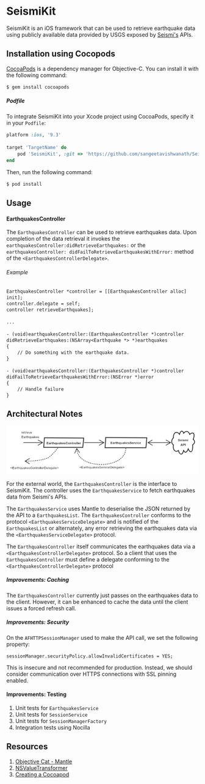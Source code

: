 # SeismiKit
SeismiKit is an iOS framework that can be used to retrieve earthquake data using publicly available data provided by USGS exposed by [Seismi's](http://www.seismi.org/) APIs.

## Installation using Cocopods
[CocoaPods](http://cocoapods.org) is a dependency manager for Objective-C. You can install it with the following command:

```bash
$ gem install cocoapods
```

##### Podfile
To integrate SeismiKit into your Xcode project using CocoaPods, specify it in your `Podfile`:

```ruby
platform :ios, '9.3'

target 'TargetName' do
    pod 'SeismiKit', :git => 'https://github.com/sangeetavishwanath/SeismiKit.git', :branch => 'master'
end
```

Then, run the following command:

```bash
$ pod install
```

## Usage
#### EarthquakesController
The `EarthquakesController` can be used to retrieve earthquakes data. Upon completion of the data retrieval it invokes the `earthquakesController:didRetrieveEarthquakes:` or the `earthquakesController: didFailToRetrieveEarthquakesWithError:` method of the `<EarthquakesControllerDelegate>`.

###### Example
```objc
EarthquakesController *controller = [[EarthquakesController alloc] init];
controller.delegate = self;
controller retrieveEarthquakes];

...

- (void)earthquakesController:(EarthquakesController *)controller didRetrieveEarthquakes:(NSArray<Earthquake *> *)earthquakes
{
    // Do something with the earthquake data.
}

- (void)earthquakesController:(EarthquakesController *)controller didFailToRetrieveEarthquakesWithError:(NSError *)error
{
    // Handle failure
}
```

## Architectural Notes
![Architecture](/Sketchboard/Architecture.png?raw=true "Architecture")

For the external world, the `EarthquakesController` is the interface to SeismiKit. The controller uses the `EarthquakesService` to fetch earthquakes data from Seismi's APIs.

The `EarthquakesService` uses Mantle to deserialise the JSON returned by the API to a `EarthquakesList`. The `EarthquakesController` conforms to the protocol `<EarthquakesServiceDelegate>` and is notified of the `EarthquakesList` or alternately, any error retrieving the earthquakes data via the `<EarthquakesServiceDelegate>` protocol.

The `EarthquakesController` itself communicates the earthquakes data via a `<EarthquakesControllerDelegate>` protocol. So a client that uses the `EarthquakesController` must define a delegate conforming to the `<EarthquakesControllerDelegate>` protocol

##### Improvements: Caching
The `EarthquakesController` currently just passes on the earthquakes data to the client. However, it can be enhanced to cache the data until the client issues a forced refresh call.

##### Improvements: Security
On the `AFHTTPSessionManager` used to make the API call, we set the following property:
```objc
sessionManager.securityPolicy.allowInvalidCertificates = YES;
```
This is insecure and not recommended for production. Instead, we should consider communication over HTTPS connections with SSL pinning enabled.

#### Improvements: Testing
1. Unit tests for `EarthquakesService`
2. Unit tests for `SessionService`
3. Unit tests for `SessionManagerFactory`
4. Integration tests using Nocilla

## Resources
1. [Objective Cat - Mantle](http://www.objc.at/mantle)
2. [NSValueTransformer](http://nshipster.com/nsvaluetransformer/)
3. [Creating a Cocoapod](http://lafosca.cat/create-a-cocoapods-of-your-library/)
